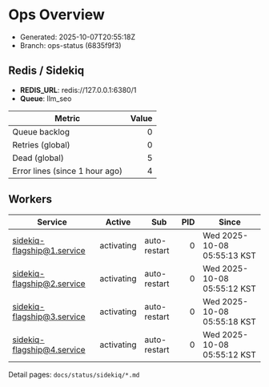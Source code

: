 # Ops Overview

- Generated: 2025-10-07T20:55:18Z
- Branch: ops-status (6835f9f3)

## Redis / Sidekiq
- **REDIS_URL**: redis://127.0.0.1:6380/1
- **Queue**: llm_seo

| Metric | Value |
|---|---:|
| Queue backlog | 0 |
| Retries (global) | 0 |
| Dead (global) | 5 |
| Error lines (since 1 hour ago) | 4 |

## Workers
| Service | Active | Sub | PID | Since |
|---|---|---|---:|---|
| sidekiq-flagship@1.service | activating | auto-restart | 0 | Wed 2025-10-08 05:55:13 KST |
| sidekiq-flagship@2.service | activating | auto-restart | 0 | Wed 2025-10-08 05:55:12 KST |
| sidekiq-flagship@3.service | activating | auto-restart | 0 | Wed 2025-10-08 05:55:18 KST |
| sidekiq-flagship@4.service | activating | auto-restart | 0 | Wed 2025-10-08 05:55:12 KST |

Detail pages: `docs/status/sidekiq/*.md`

